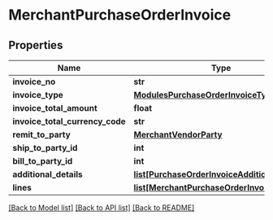 # MerchantPurchaseOrderInvoice

## Properties
Name | Type | Description | Notes
------------ | ------------- | ------------- | -------------
**invoice_no** | **str** |  | [optional] 
**invoice_type** | [**ModulesPurchaseOrderInvoiceType**](ModulesPurchaseOrderInvoiceType.md) |  | [optional] 
**invoice_total_amount** | **float** |  | [optional] 
**invoice_total_currency_code** | **str** |  | [optional] 
**remit_to_party** | [**MerchantVendorParty**](MerchantVendorParty.md) |  | [optional] 
**ship_to_party_id** | **int** |  | [optional] 
**bill_to_party_id** | **int** |  | [optional] 
**additional_details** | [**list[PurchaseOrderInvoiceAdditionalDetails]**](PurchaseOrderInvoiceAdditionalDetails.md) |  | [optional] 
**lines** | [**list[MerchantPurchaseOrderInvoiceLine]**](MerchantPurchaseOrderInvoiceLine.md) |  | [optional] 

[[Back to Model list]](../README.md#documentation-for-models) [[Back to API list]](../README.md#documentation-for-api-endpoints) [[Back to README]](../README.md)

